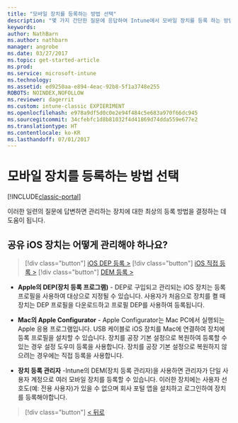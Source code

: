 ```yaml
---
title: "모바일 장치를 등록하는 방법 선택"
description: "몇 가지 간단한 질문에 응답하여 Intune에서 모바일 장치를 등록 하는 방법 결정"
keywords: 
author: NathBarn
ms.author: nathbarn
manager: angrobe
ms.date: 03/27/2017
ms.topic: get-started-article
ms.prod: 
ms.service: microsoft-intune
ms.technology: 
ms.assetid: ed9250aa-e894-4eac-92b8-5f1a3748e255
ROBOTS: NOINDEX,NOFOLLOW
ms.reviewer: dagerrit
ms.custom: intune-classic EXPIERIMENT
ms.openlocfilehash: e978a9df5d0c0e2e94f484c5e683a970f66dc945
ms.sourcegitcommit: 34cfebfc1d8b81032f4d41869d74dda559e677e2
ms.translationtype: HT
ms.contentlocale: ko-KR
ms.lasthandoff: 07/01/2017
---
```

# <a name="choose-how-to-enroll-mobile-devices"></a>모바일 장치를 등록하는 방법 선택

[!INCLUDE[classic-portal](../includes/classic-portal.md)]

이러한 일련의 질문에 답변하면 관리하는 장치에 대한 최상의 등록 방법을 결정하는 데 도움이 됩니다.

## <a name="how-will-you-manage-shared-ios-devices"></a>**공유 iOS 장치는 어떻게 관리해야 하나요?**

> [!div class="button"]
[iOS DEP 등록 >](/intune-classic/deploy-use/ios-device-enrollment-program-in-microsoft-intune)
> [!div class="button"]
[iOS 직접 등록 >](/intune-classic/deploy-use/ios-direct-enrollment-in-microsoft-intune)
> [!div class="button"]
[DEM 등록 >](/intune-classic/deploy-use/enroll-corporate-owned-devices-with-the-device-enrollment-manager-in-microsoft-intune)

  - **Apple의 DEP(장치 등록 프로그램)** - DEP로 구입되고 관리되는 iOS 장치는 등록 프로필을 사용하여 대상으로 지정될 수 있습니다. 사용자가 처음으로 장치를 켤 때 장치는 DEP 프로필을 다운로드하고 프로필 DEP를 사용하여 등록됩니다.

  - **Mac의 Apple Configurator** - Apple Configurator는 Mac PC에서 실행되는 Apple 응용 프로그램입니다. USB 케이블로 iOS 장치를 Mac에 연결하여 장치에 등록 프로필을 설치할 수 있습니다. 장치를 공장 기본 설정으로 복원하여 등록할 수 있는 경우 설정 도우미 등록을 사용합니다. 장치를 공장 기본 설정으로 복원하지 않으려는 경우에는 직접 등록을 사용합니다.

  - **장치 등록 관리자** -Intune의 DEM(장치 등록 관리자)을 사용하면 관리자가 단일 사용자 계정으로 여러 모바일 장치를 등록할 수 있습니다. 이러한 장치에는 사용자 선호도(예: 전용 사용자)가 있을 수 없으며 회사 포털 앱을 설치하고 로그인하여 장치를 등록해야합니다.

> [!div class="button"]
[< 뒤로](choose-how-to-enroll-devices3.md)
